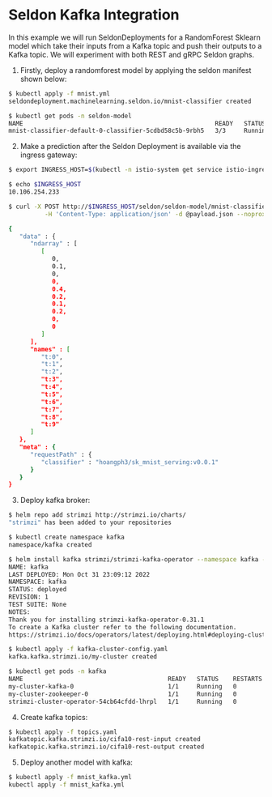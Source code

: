 # Seldon Kafka Integration
In this example we will run SeldonDeployments for a RandomForest Sklearn model which take their inputs from a Kafka topic and push their outputs to a Kafka topic. We will experiment with both REST and gRPC Seldon graphs.

1. Firstly, deploy a randomforest model by applying the seldon manifest shown below:
```sh
$ kubectl apply -f mnist.yml
seldondeployment.machinelearning.seldon.io/mnist-classifier created

$ kubectl get pods -n seldon-model 
NAME                                                     READY   STATUS    RESTARTS   AGE
mnist-classifier-default-0-classifier-5cdbd58c5b-9rbh5   3/3     Running   0          76s
```

2. Make a prediction after the Seldon Deployment is available via the ingress gateway:
```sh
$ export INGRESS_HOST=$(kubectl -n istio-system get service istio-ingressgateway -o jsonpath='{.status.loadBalancer.ingress[0].ip}')

$ echo $INGRESS_HOST
10.106.254.233

$ curl -X POST http://$INGRESS_HOST/seldon/seldon-model/mnist-classifier/api/v1.0/predictions \
          -H 'Content-Type: application/json' -d @payload.json --noproxy $INGRESS_HOST | json_pp

{
   "data" : {
      "ndarray" : [
         [
            0,
            0.1,
            0,
            0,
            0.4,
            0.2,
            0.1,
            0.2,
            0,
            0
         ]
      ],
      "names" : [
         "t:0",
         "t:1",
         "t:2",
         "t:3",
         "t:4",
         "t:5",
         "t:6",
         "t:7",
         "t:8",
         "t:9"
      ]
   },
   "meta" : {
      "requestPath" : {
         "classifier" : "hoangph3/sk_mnist_serving:v0.0.1"
      }
   }
}
```

3. Deploy kafka broker:
```sh
$ helm repo add strimzi http://strimzi.io/charts/
"strimzi" has been added to your repositories

$ kubectl create namespace kafka
namespace/kafka created

$ helm install kafka strimzi/strimzi-kafka-operator --namespace kafka --insecure-skip-tls-verify
NAME: kafka
LAST DEPLOYED: Mon Oct 31 23:09:12 2022
NAMESPACE: kafka
STATUS: deployed
REVISION: 1
TEST SUITE: None
NOTES:
Thank you for installing strimzi-kafka-operator-0.31.1
To create a Kafka cluster refer to the following documentation.
https://strimzi.io/docs/operators/latest/deploying.html#deploying-cluster-operator-helm-chart-str

$ kubectl apply -f kafka-cluster-config.yaml 
kafka.kafka.strimzi.io/my-cluster created

$ kubectl get pods -n kafka 
NAME                                        READY   STATUS    RESTARTS   AGE
my-cluster-kafka-0                          1/1     Running   0          26s
my-cluster-zookeeper-0                      1/1     Running   0          51s
strimzi-cluster-operator-54cb64cfdd-lhrpl   1/1     Running   0          13m
```

4. Create kafka topics:
```sh
$ kubectl apply -f topics.yaml
kafkatopic.kafka.strimzi.io/cifa10-rest-input created
kafkatopic.kafka.strimzi.io/cifa10-rest-output created
```

5. Deploy another model with kafka:
```sh
$ kubectl apply -f mnist_kafka.yml
kubectl apply -f mnist_kafka.yml
```